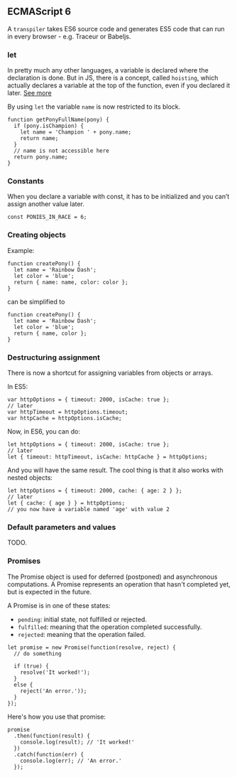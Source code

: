 ## ECMAScript 6

A `transpiler` takes ES6 source code and generates ES5 code that can run in every browser - e.g. Traceur or Babeljs.

### let

In pretty much any other languages, a variable is declared where the declaration is done. But in JS, there is a concept, called `hoisting`, which actually declares a variable at the top of the function, even if you declared it later. [See more](http://www.w3schools.com/js/js_hoisting.asp)

By using `let` the variable `name`﻿ is now restricted to its block.

```
function getPonyFullName(pony) {
  if (pony.isChampion) {
    let name = 'Champion ' + pony.name;
    return name;
  }
  // name is not accessible here
  return pony.name;
}
```

### Constants

When you declare a variable with const﻿, it has to be initialized and you can’t assign another value later.

```
const PONIES_IN_RACE = 6;
```

### Creating objects

Example:

```
function createPony() {
  let name = 'Rainbow Dash';
  let color = 'blue';
  return { name: name, color: color };
}
```

can be simplified to

```
function createPony() {
  let name = 'Rainbow Dash';
  let color = 'blue';
  return { name, color };
}
```

### Destructuring assignment

There is now a shortcut for assigning variables from objects or arrays.

In ES5:

```
var httpOptions = { timeout: 2000, isCache: true };
// later
var httpTimeout = httpOptions.timeout;
var httpCache = httpOptions.isCache;
```

Now, in ES6, you can do:

```
let httpOptions = { timeout: 2000, isCache: true };
// later
let { timeout: httpTimeout, isCache: httpCache } = httpOptions;
```

And you will have the same result. The cool thing is that it also works with nested objects:

```
let httpOptions = { timeout: 2000, cache: { age: 2 } };
// later
let { cache: { age } } = httpOptions;
// you now have a variable named 'age' with value 2
```

### Default parameters and values

TODO.

### Promises

The Promise object is used for deferred (postponed) and asynchronous computations. A Promise represents an operation that hasn't completed yet, but is expected in the future.

A Promise is in one of these states:

- `pending`: initial state, not fulfilled or rejected.
- `fulfilled`: meaning that the operation completed successfully.
- `rejected`: meaning that the operation failed.

```
let promise = new Promise(function(resolve, reject) {
  // do something

  if (true) {
    resolve('It worked!');
  }
  else {
    reject('An error.'));
  }
});
```

Here's how you use that promise:

```
promise
  .then(function(result) {
    console.log(result); // 'It worked!'
  })
  .catch(function(err) {
    console.log(err); // 'An error.'
  });
```
